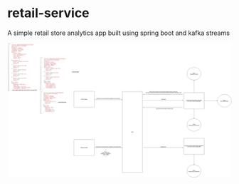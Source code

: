 # retail-service
A simple retail store analytics app built using spring boot and kafka streams

![Retail service flow](retail-service.drawio.png "Banking service flow")

